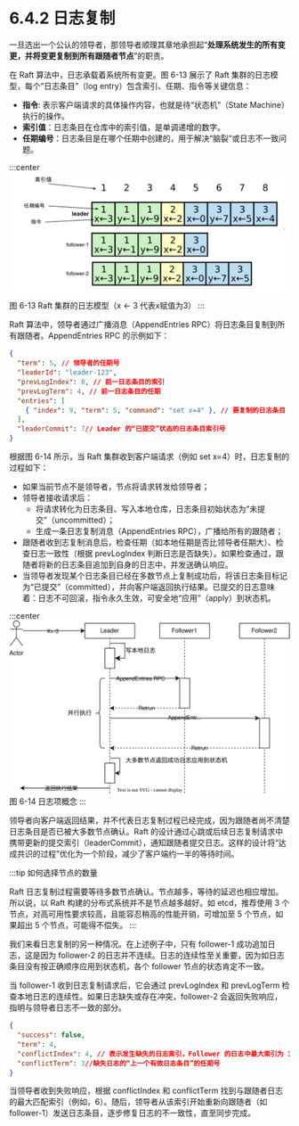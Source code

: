 # 6.4.2 日志复制

一旦选出一个公认的领导者，那领导者顺理其章地承担起“**处理系统发生的所有变更，并将变更复制到所有跟随者节点**”的职责。

在 Raft 算法中，日志承载着系统所有变更。图 6-13 展示了 Raft 集群的日志模型，每个“日志条目”（log entry）包含索引、任期、指令等关键信息：

- **指令**: 表示客户端请求的具体操作内容，也就是待“状态机”（State Machine）执行的操作。
- **索引值**：日志条目在仓库中的索引值，是单调递增的数字。
- **任期编号**：日志条目是在哪个任期中创建的，用于解决“脑裂”或日志不一致问题。

:::center
  ![](../assets/raft-log.svg) <br/>
 图 6-13 Raft 集群的日志模型（x ← 3 代表x赋值为3）
:::

Raft 算法中，领导者通过广播消息（AppendEntries RPC）将日志条目复制到所有跟随者。AppendEntries RPC 的示例如下：
```json
{
  "term": 5, // 领导者的任期号
  "leaderId": "leader-123",
  "prevLogIndex": 8, // 前一日志条目的索引
  "prevLogTerm": 4, // 前一日志条目的任期
  "entries": [
    { "index": 9, "term": 5, "command": "set x=4" }, // 要复制的日志条目
  ],
  "leaderCommit": 7// Leader 的“已提交”状态的日志条目索引号
}
```

根据图 6-14 所示，当 Raft 集群收到客户端请求（例如 set x=4）时，日志复制的过程如下：

- 如果当前节点不是领导者，节点将请求转发给领导者；
- 领导者接收请求后：
  - 将请求转化为日志条目、写入本地仓库，日志条目初始状态为“未提交”（uncommitted）；
  - 生成一条日志复制消息（AppendEntries RPC），广播给所有的跟随者；
- 跟随者收到志复制消息后，检查任期（如本地任期是否比领导者任期大）、检查日志一致性（根据 prevLogIndex 判断日志是否缺失）。如果检查通过，跟随者将新的日志条目追加到自身的日志中，并发送确认响应。
- 当领导者发现某个日志条目已经在多数节点上复制成功后，将该日志条目标记为“已提交”（committed），并向客户端返回执行结果。已提交的日志意味着：日志不可回滚，指令永久生效，可安全地“应用”（apply）到状态机。

:::center
  ![](../assets/raft-append-entries.svg) <br/>
 图 6-14 日志项概念
:::


领导者向客户端返回结果，并不代表日志复制过程已经完成，因为跟随者尚不清楚日志条目是否已被大多数节点确认。Raft 的设计通过心跳或后续日志复制请求中携带更新的提交索引（leaderCommit），通知跟随者提交日志。这样的设计将“达成共识的过程”优化为一个阶段，减少了客户端约一半的等待时间。


:::tip 如何选择节点的数量

Raft 日志复制过程需要等待多数节点确认。节点越多，等待的延迟也相应增加。所以说，以 Raft 构建的分布式系统并不是节点越多越好。如 etcd，推荐使用 3 个节点，对高可用性要求较高，且能容忍稍高的性能开销，可增加至 5 个节点，如果超出 5 个节点，可能得不偿失。
:::

我们来看日志复制的另一种情况。在上述例子中，只有 follower-1 成功追加日志，这是因为 follower-2 的日志并不连续。日志的连续性至关重要，因为如日志条目没有按正确顺序应用到状态机，各个 follower 节点的状态肯定不一致。

当 follower-1 收到日志复制请求后，它会通过 prevLogIndex 和 prevLogTerm 检查本地日志的连续性。如果日志缺失或存在冲突，follower-2 会返回失败响应，指明与领导者日志不一致的部分。

```json
{
  "success": false,
  "term": 4,
  "conflictIndex": 4, // 表示发生缺失的日志索引，Follower 的日志中最大索引为 3，所以缺失的索引是 4。
  "conflictTerm": 3//缺失日志的“上一个有效日志条目”的任期号
}
```
当领导者收到失败响应，根据 conflictIndex 和 conflictTerm 找到与跟随者日志的最大匹配索引（例如，6）。随后，领导者从该索引开始重新向跟随者（如 follower-1）发送日志条目，逐步修复日志的不一致性，直至同步完成。